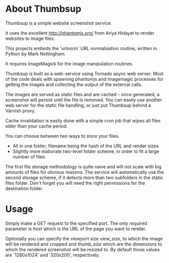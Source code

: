 # About Thumbsup #

Thumbsup is a simple website screenshot service. 

It uses the excellent http://phantomjs.org/ from Ariya Hidayat to
render websites to image files.

This projects embeds the 'urlnorm' URL normalisation routine, written
in Python by Mark Nottingham.

It requires ImageMagick for the image manipulation routines.

Thumbsup is built as a web-service using Tornado async web
server. Most of the code deals with spawning phantomjs and imagemagic
processes for getting the images and collecting the output of the
external calls. 

The images are served as static files and are cached - once generated,
a screenshot will persist until the file is removed. You can easily
use another web server for the static file handling, or just put
Thumbsup behind a Varnish proxy.  

Cache invalidation is easily done with a simple cron job that wipes
all files older than your cache period. 

You can choose between two ways to store your files.

* All in one folder, filename being the hash of the URL and render sizes
* Slightly more elaborate two-level folder scheme, in order to fit a large number of files.

The first file storage methodology is quite naive and will not
scale with big amounts of files for obvious reasons. The service will
automatically use the second storage scheme, if it
detects more than two subfolders in the static files folder. Don't
forget you will need the right permissions for the destination folder.

# Usage #

Simply make a GET request to the specified port. The only required
parameter is *host* which is the URL of the page you want to render. 

Optionally you can specify the viewport size *view_size*, to which the image will
be rendered and cropped and *thumb_size* which are the dimensions to
which the rendered screenshot will be resized to. By default those
values are '1280x1024' and '320x200', respectively. 
